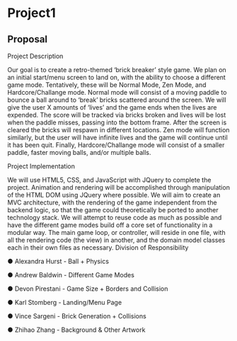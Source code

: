 # Project1
## Proposal

Project Description

  Our goal is to create a retro-themed ‘brick breaker’ style game. We plan on an initial
start/menu screen to land on, with the ability to choose a different game mode. Tentatively,
these will be Normal Mode, Zen Mode, and Hardcore/Challange mode. Normal mode will
consist of a moving paddle to bounce a ball around to ‘break’ bricks scattered around the
screen. We will give the user X amounts of ‘lives’ and the game ends when the lives are
expended. The score will be tracked via bricks broken and lives will be lost when the paddle
misses, passing into the bottom frame. After the screen is cleared the bricks will respawn in
different locations. Zen mode will function similarly, but the user will have infinite lives and
the game will continue until it has been quit. Finally, Hardcore/Challange mode will consist of
a smaller paddle, faster moving balls, and/or multiple balls.


Project Implementation

  We will use HTML5, CSS, and JavaScript with JQuery to complete the project.
Animation and rendering will be accomplished through manipulation of the HTML DOM using
JQuery where possible. We will aim to create an MVC architecture, with the rendering of the
game independent from the backend logic, so that the game could theoretically be ported to
another technology stack. We will attempt to reuse code as much as possible and have the
different game modes build off a core set of functionality in a modular way. The main game
loop, or controller, will reside in one file, with all the rendering code (the view) in another, and
the domain model classes each in their own files as necessary.
Division of Responsibility


● Alexandra Hurst - Ball + Physics

● Andrew Baldwin - Different Game Modes

● Devon Pirestani - Game Size + Borders and Collision

● Karl Stomberg - Landing/Menu Page

● Vince Sargeni - Brick Generation + Collisions

● Zhihao Zhang - Background & Other Artwork

